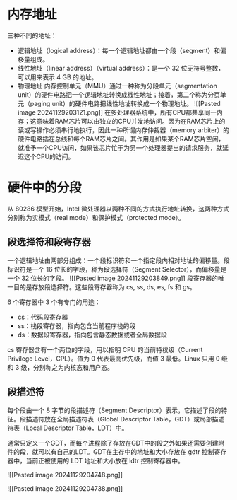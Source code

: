 # 内存地址
三种不同的地址：
- 逻辑地址（logical address）：每一个逻辑地址都由一个段（segment）和偏移量组成。
- 线性地址（linear address）（virtual address）：是一个 32 位无符号整数，可以用来表示 4 GB 的地址。
- 物理地址
内存控制单元（MMU）通过一种称为分段单元（segmentation unit）的硬件电路把一个逻辑地址转换成线性地址；接着，第二个称为分页单元（paging unit）的硬件电路把线性地址转换成一个物理地址。
![[Pasted image 20241129203121.png]]
在多处理器系统中，所有CPU都共享同一内存；这意味着RAM芯片可以由独立的CPU并发地访问。因为在RAM芯片上的读或写操作必须串行地执行，因此一种所谓内存仲裁器（memory arbiter）的硬件电路插在总线和每个RAM芯片之间。其作用是如果某个RAM芯片空闲，就准予一个CPU访问，如果该芯片忙于为另一个处理器提出的请求服务，就延迟这个CPU的访问。

# 硬件中的分段
从 80286 模型开始，Intel 微处理器以两种不同的方式执行地址转换，这两种方式分别称为实模式（real mode）和保护模式（protected mode）。

## 段选择符和段寄存器
一个逻辑地址由两部分组成：一个段标识符和一个指定段内相对地址的偏移量。段标识符是一个 16 位长的字段，称为段选择符（Segment Selector），而偏移量是一个 32 位长的字段。
![[Pasted image 20241129203849.png]]
段寄存器的唯一目的是存放段选择符。这些段寄存器称为 cs, ss, ds, es, fs 和 gs。

6 个寄存器中 3 个有专门的用途：
- cs：代码段寄存器
- ss：栈段寄存器，指向包含当前程序栈的段
- ds：数据段寄存器，指向包含静态数据或者全局数据段

cs 寄存器含有一个两位的字段，用以指明 CPU 的当前特权级（Current Privilege Level，CPL）。值为 0 代表最高优先级，而值 3 最低。Linux 只用 0 级和 3 级，分别称之为内核态和用户态。

## 段描述符
每个段由一个 8 字节的段描述符（Segment Descriptor）表示，它描述了段的特征。段描述符放在全局描述符表（Global Descriptor Table，GDT）或局部描述符表（Local Descriptor Table，LDT）中。

通常只定义一个GDT，而每个进程除了存放在GDT中的段之外如果还需要创建附件的段，就可以有自己的LDT。GDT在主存中的地址和大小存放在 gdtr 控制寄存器中，当前正被使用的 LDT 地址和大小放在 ldtr 控制寄存器中。

![[Pasted image 20241129204748.png]]


![[Pasted image 20241129204738.png]]